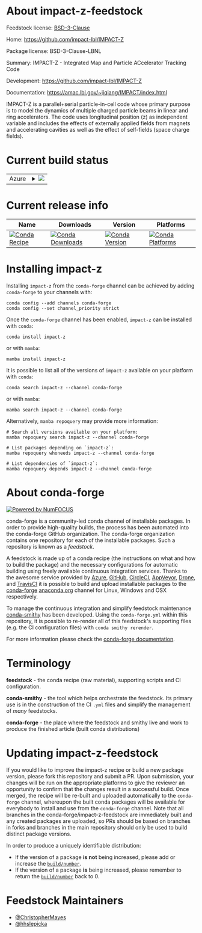 About impact-z-feedstock
========================

Feedstock license: [BSD-3-Clause](https://github.com/conda-forge/impact-z-feedstock/blob/main/LICENSE.txt)

Home: https://github.com/impact-lbl/IMPACT-Z

Package license: BSD-3-Clause-LBNL

Summary: IMPACT-Z - Integrated Map and Particle ACcelerator Tracking Code

Development: https://github.com/impact-lbl/IMPACT-Z

Documentation: https://amac.lbl.gov/~jiqiang/IMPACT/index.html

IMPACT-Z is a parallel+serial particle-in-cell code whose primary purpose
is to model the dynamics of multiple charged particle beams in linear and
ring accelerators. The code uses longitudinal position (z) as independent
variable and includes the effects of externally applied fields from magnets
and accelerating cavities as well as the effect of self-fields (space
charge fields).


Current build status
====================


<table>
    
  <tr>
    <td>Azure</td>
    <td>
      <details>
        <summary>
          <a href="https://dev.azure.com/conda-forge/feedstock-builds/_build/latest?definitionId=13185&branchName=main">
            <img src="https://dev.azure.com/conda-forge/feedstock-builds/_apis/build/status/impact-z-feedstock?branchName=main">
          </a>
        </summary>
        <table>
          <thead><tr><th>Variant</th><th>Status</th></tr></thead>
          <tbody><tr>
              <td>linux_64_mpimpich</td>
              <td>
                <a href="https://dev.azure.com/conda-forge/feedstock-builds/_build/latest?definitionId=13185&branchName=main">
                  <img src="https://dev.azure.com/conda-forge/feedstock-builds/_apis/build/status/impact-z-feedstock?branchName=main&jobName=linux&configuration=linux%20linux_64_mpimpich" alt="variant">
                </a>
              </td>
            </tr><tr>
              <td>linux_64_mpinompi</td>
              <td>
                <a href="https://dev.azure.com/conda-forge/feedstock-builds/_build/latest?definitionId=13185&branchName=main">
                  <img src="https://dev.azure.com/conda-forge/feedstock-builds/_apis/build/status/impact-z-feedstock?branchName=main&jobName=linux&configuration=linux%20linux_64_mpinompi" alt="variant">
                </a>
              </td>
            </tr><tr>
              <td>linux_64_mpiopenmpi</td>
              <td>
                <a href="https://dev.azure.com/conda-forge/feedstock-builds/_build/latest?definitionId=13185&branchName=main">
                  <img src="https://dev.azure.com/conda-forge/feedstock-builds/_apis/build/status/impact-z-feedstock?branchName=main&jobName=linux&configuration=linux%20linux_64_mpiopenmpi" alt="variant">
                </a>
              </td>
            </tr><tr>
              <td>osx_64_mpimpich</td>
              <td>
                <a href="https://dev.azure.com/conda-forge/feedstock-builds/_build/latest?definitionId=13185&branchName=main">
                  <img src="https://dev.azure.com/conda-forge/feedstock-builds/_apis/build/status/impact-z-feedstock?branchName=main&jobName=osx&configuration=osx%20osx_64_mpimpich" alt="variant">
                </a>
              </td>
            </tr><tr>
              <td>osx_64_mpinompi</td>
              <td>
                <a href="https://dev.azure.com/conda-forge/feedstock-builds/_build/latest?definitionId=13185&branchName=main">
                  <img src="https://dev.azure.com/conda-forge/feedstock-builds/_apis/build/status/impact-z-feedstock?branchName=main&jobName=osx&configuration=osx%20osx_64_mpinompi" alt="variant">
                </a>
              </td>
            </tr><tr>
              <td>osx_64_mpiopenmpi</td>
              <td>
                <a href="https://dev.azure.com/conda-forge/feedstock-builds/_build/latest?definitionId=13185&branchName=main">
                  <img src="https://dev.azure.com/conda-forge/feedstock-builds/_apis/build/status/impact-z-feedstock?branchName=main&jobName=osx&configuration=osx%20osx_64_mpiopenmpi" alt="variant">
                </a>
              </td>
            </tr><tr>
              <td>win_64</td>
              <td>
                <a href="https://dev.azure.com/conda-forge/feedstock-builds/_build/latest?definitionId=13185&branchName=main">
                  <img src="https://dev.azure.com/conda-forge/feedstock-builds/_apis/build/status/impact-z-feedstock?branchName=main&jobName=win&configuration=win%20win_64_" alt="variant">
                </a>
              </td>
            </tr>
          </tbody>
        </table>
      </details>
    </td>
  </tr>
</table>

Current release info
====================

| Name | Downloads | Version | Platforms |
| --- | --- | --- | --- |
| [![Conda Recipe](https://img.shields.io/badge/recipe-impact--z-green.svg)](https://anaconda.org/conda-forge/impact-z) | [![Conda Downloads](https://img.shields.io/conda/dn/conda-forge/impact-z.svg)](https://anaconda.org/conda-forge/impact-z) | [![Conda Version](https://img.shields.io/conda/vn/conda-forge/impact-z.svg)](https://anaconda.org/conda-forge/impact-z) | [![Conda Platforms](https://img.shields.io/conda/pn/conda-forge/impact-z.svg)](https://anaconda.org/conda-forge/impact-z) |

Installing impact-z
===================

Installing `impact-z` from the `conda-forge` channel can be achieved by adding `conda-forge` to your channels with:

```
conda config --add channels conda-forge
conda config --set channel_priority strict
```

Once the `conda-forge` channel has been enabled, `impact-z` can be installed with `conda`:

```
conda install impact-z
```

or with `mamba`:

```
mamba install impact-z
```

It is possible to list all of the versions of `impact-z` available on your platform with `conda`:

```
conda search impact-z --channel conda-forge
```

or with `mamba`:

```
mamba search impact-z --channel conda-forge
```

Alternatively, `mamba repoquery` may provide more information:

```
# Search all versions available on your platform:
mamba repoquery search impact-z --channel conda-forge

# List packages depending on `impact-z`:
mamba repoquery whoneeds impact-z --channel conda-forge

# List dependencies of `impact-z`:
mamba repoquery depends impact-z --channel conda-forge
```


About conda-forge
=================

[![Powered by
NumFOCUS](https://img.shields.io/badge/powered%20by-NumFOCUS-orange.svg?style=flat&colorA=E1523D&colorB=007D8A)](https://numfocus.org)

conda-forge is a community-led conda channel of installable packages.
In order to provide high-quality builds, the process has been automated into the
conda-forge GitHub organization. The conda-forge organization contains one repository
for each of the installable packages. Such a repository is known as a *feedstock*.

A feedstock is made up of a conda recipe (the instructions on what and how to build
the package) and the necessary configurations for automatic building using freely
available continuous integration services. Thanks to the awesome service provided by
[Azure](https://azure.microsoft.com/en-us/services/devops/), [GitHub](https://github.com/),
[CircleCI](https://circleci.com/), [AppVeyor](https://www.appveyor.com/),
[Drone](https://cloud.drone.io/welcome), and [TravisCI](https://travis-ci.com/)
it is possible to build and upload installable packages to the
[conda-forge](https://anaconda.org/conda-forge) [anaconda.org](https://anaconda.org/)
channel for Linux, Windows and OSX respectively.

To manage the continuous integration and simplify feedstock maintenance
[conda-smithy](https://github.com/conda-forge/conda-smithy) has been developed.
Using the ``conda-forge.yml`` within this repository, it is possible to re-render all of
this feedstock's supporting files (e.g. the CI configuration files) with ``conda smithy rerender``.

For more information please check the [conda-forge documentation](https://conda-forge.org/docs/).

Terminology
===========

**feedstock** - the conda recipe (raw material), supporting scripts and CI configuration.

**conda-smithy** - the tool which helps orchestrate the feedstock.
                   Its primary use is in the construction of the CI ``.yml`` files
                   and simplify the management of *many* feedstocks.

**conda-forge** - the place where the feedstock and smithy live and work to
                  produce the finished article (built conda distributions)


Updating impact-z-feedstock
===========================

If you would like to improve the impact-z recipe or build a new
package version, please fork this repository and submit a PR. Upon submission,
your changes will be run on the appropriate platforms to give the reviewer an
opportunity to confirm that the changes result in a successful build. Once
merged, the recipe will be re-built and uploaded automatically to the
`conda-forge` channel, whereupon the built conda packages will be available for
everybody to install and use from the `conda-forge` channel.
Note that all branches in the conda-forge/impact-z-feedstock are
immediately built and any created packages are uploaded, so PRs should be based
on branches in forks and branches in the main repository should only be used to
build distinct package versions.

In order to produce a uniquely identifiable distribution:
 * If the version of a package **is not** being increased, please add or increase
   the [``build/number``](https://docs.conda.io/projects/conda-build/en/latest/resources/define-metadata.html#build-number-and-string).
 * If the version of a package **is** being increased, please remember to return
   the [``build/number``](https://docs.conda.io/projects/conda-build/en/latest/resources/define-metadata.html#build-number-and-string)
   back to 0.

Feedstock Maintainers
=====================

* [@ChristopherMayes](https://github.com/ChristopherMayes/)
* [@hhslepicka](https://github.com/hhslepicka/)

